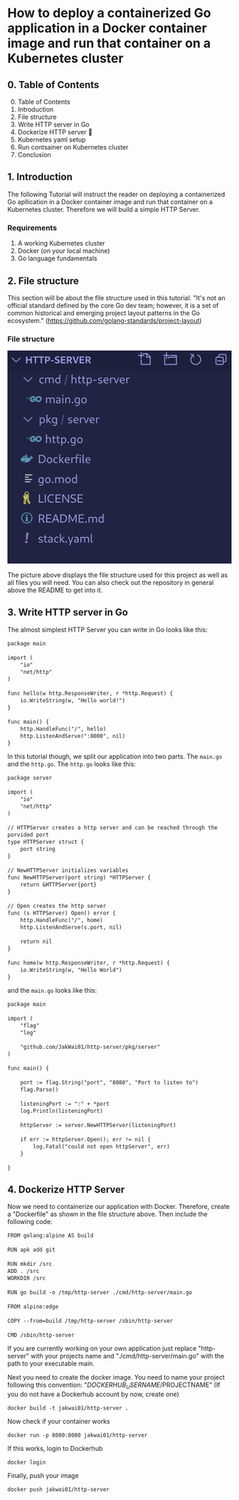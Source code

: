 # How to deploy a containerized Go application in a Docker container image and run that container on a Kubernetes cluster 

## 0. Table of Contents

0. Table of Contents
1. Introduction
2. File structure 
3. Write HTTP server in Go
4. Dockerize HTTP server :whale:
5. Kubernetes yaml setup
6. Run contsainer on Kubernetes cluster
7. Conclusion

## 1. Introduction

The following Tutorial will instruct the reader on deploying a containerized Go apllication in a Docker container image and run that container on a Kubernetes cluster. Therefore we will build a simple HTTP Server.

### Requirements

1. A working Kubernetes cluster
2. Docker (on your local machine)
3. Go language fundamentals

## 2. File structure

This section will be about the file structure used in this tutorial. "It's not an official standard defined by the core Go dev team; however, it is a set of common historical and emerging project layout patterns in the Go ecosystem." (https://github.com/golang-standards/project-layout)

### File structure 

![img](https://github.com/JakWai01/http-server/blob/main/images/file-structure.png "File structure")

The picture above displays the file structure used for this project as well as all files you will need. You can also check out the repository in general above the README to get into it.

## 3. Write HTTP server in Go

The almost simplest HTTP Server you can write in Go looks like this: 
```
package main

import (
	"io"
	"net/http"
)

func hello(w http.ResponseWriter, r *http.Request) {
	io.WriteString(w, "Hello world!")
}

func main() {
	http.HandleFunc("/", hello)
	http.ListenAndServe(":8000", nil)
}

```
In this tutorial though, we split our application into two parts. The `main.go` and the `http.go`. The `http.go` looks like this: 
```
package server

import (
	"io"
	"net/http"
)

// HTTPServer creates a http server and can be reached through the porvided port
type HTTPServer struct {
	port string
}

// NewHTTPServer initializes variables
func NewHTTPServer(port string) *HTTPServer {
	return &HTTPServer{port}
}

// Open creates the http server
func (s HTTPServer) Open() error {
	http.HandleFunc("/", home)
	http.ListenAndServe(s.port, nil)

	return nil
}

func home(w http.ResponseWriter, r *http.Request) {
	io.WriteString(w, "Hello World")
}
```
and the `main.go` looks like this: 
```
package main

import (
	"flag"
	"log"

	"github.com/JakWai01/http-server/pkg/server"
)

func main() {

	port := flag.String("port", "8080", "Port to listen to")
	flag.Parse()

	listeningPort := ":" + *port
	log.Println(listeningPort)

	httpServer := server.NewHTTPServer(listeningPort)

	if err := httpServer.Open(); err != nil {
		log.Fatal("could not open httpServer", err)
	}

}
```
## 4. Dockerize HTTP Server

Now we need to containerize our application with Docker. Therefore, create a "Dockerfile" as shown in the file structure above. Then include the following code: 
```
FROM golang:alpine AS build

RUN apk add git

RUN mkdir /src
ADD . /src
WORKDIR /src

RUN go build -o /tmp/http-server ./cmd/http-server/main.go

FROM alpine:edge

COPY --from=build /tmp/http-server /sbin/http-server

CMD /sbin/http-server
```
If you are currently working on your own application just replace "http-server" with your projects name and "./cmd/http-server/main.go" with the path to your executable main.

Next you need to create the docker image. You need to name your project following this convention: "$DOCKERHUB_USERNAME/$PROJECTNAME" (If you do not have a Dockerhub account by now, create one)

```
docker build -t jakwai01/http-server .
```
Now check if your container works
```
docker run -p 8080:8080 jakwai01/http-server
```
If this works, login to Dockerhub
```
docker login
```
Finally, push your image
```
docker push jakwai01/http-server
```

